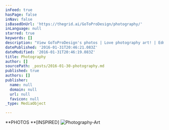 ```yaml
---
inFeed: true
hasPage: false
inNav: false
isBasedOnUrl: 'https://thegrid.ai/GoToProDesign/photography/'
inLanguage: null
starred: true
keywords: []
description: "View GoToProDesign's photos | Love photography art! | Edmonton, Alberta commission photography and productions by Ry"
datePublished: '2016-01-31T20:46:21.083Z'
dateModified: '2016-01-31T20:46:19.083Z'
title: Photography
author: []
sourcePath: _posts/2016-01-30-photography.md
published: true
authors: []
publisher:
  name: null
  domain: null
  url: null
  favicon: null
_type: MediaObject

---
```

**PHOTOS **\[INSPIRED\]
![Photography-Art](https://s3-us-west-2.amazonaws.com/the-grid-img/p/cbcc12bf6487ba0cc0f5bef42198f2e224f339e7.jpg)